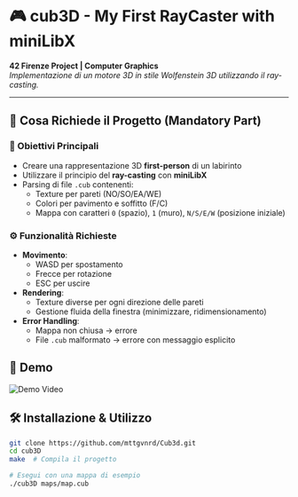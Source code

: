 # 🎮 cub3D - My First RayCaster with miniLibX  

**42 Firenze Project | Computer Graphics**  
*Implementazione di un motore 3D in stile Wolfenstein 3D utilizzando il ray-casting.*  

---

## 📜 Cosa Richiede il Progetto (Mandatory Part)  

### 🎯 Obiettivi Principali  
- Creare una rappresentazione 3D **first-person** di un labirinto  
- Utilizzare il principio del **ray-casting** con **miniLibX**  
- Parsing di file `.cub` contenenti:  
  - Texture per pareti (NO/SO/EA/WE)  
  - Colori per pavimento e soffitto (F/C)  
  - Mappa con caratteri `0` (spazio), `1` (muro), `N/S/E/W` (posizione iniziale)  

### ⚙️ Funzionalità Richieste  
- **Movimento**:  
  - WASD per spostamento  
  - Frecce per rotazione  
  - ESC per uscire  
- **Rendering**:  
  - Texture diverse per ogni direzione delle pareti  
  - Gestione fluida della finestra (minimizzare, ridimensionamento)  
- **Error Handling**:  
  - Mappa non chiusa → errore  
  - File `.cub` malformato → errore con messaggio esplicito  

## 🎥 Demo
![Demo Video](./clip/example_clip.gif)

## 🛠️ Installazione & Utilizzo  
```bash
git clone https://github.com/mttgvnrd/Cub3d.git
cd cub3D
make  # Compila il progetto

# Esegui con una mappa di esempio
./cub3D maps/map.cub
